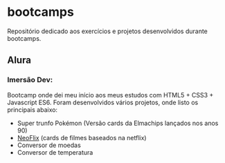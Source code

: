 # bootcamps
Repositório dedicado aos exercícios e projetos desenvolvidos durante bootcamps.
## Alura
### Imersão Dev:
Bootcamp onde dei meu início aos meus estudos com HTML5 + CSS3 + Javascript ES6. Foram desenvolvidos vários projetos, onde listo os principais abaixo:
- Super trunfo Pokémon (Versão cards da Elmachips lançados nos anos 90)
- <a href="https://lucianoneo.github.io/bootcamps/Alura/ImersaoDev/neoflix">NeoFlix</a> (cards de filmes baseados na netflix)
- Conversor de moedas
- Conversor de temperatura 
